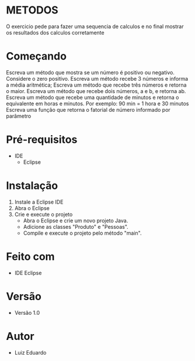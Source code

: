 # METODOS

O exercicio pede para fazer uma sequencia de calculos e no final mostrar os resultados dos calculos corretamente

# Começando

Escreva um método que mostra se um número é positivo ou negativo. Considere o zero positivo.
Escreva um método recebe 3 números e informa a média aritmética;
Escreva um método que recebe três números e retorna o maior.
Escreva um método que recebe dois números, a e b, e retorna ab.
Escreva um método que recebe uma quantidade de minutos e retorna o equivalente em horas e minutos.
Por exemplo: 90 min = 1 hora e 30 minutos
Escreva uma função que retorna o fatorial de número informado por parâmetro

# Pré-requisitos

- IDE
    - Eclipse

# Instalação

1. Instale a Eclipse IDE
2. Abra o Eclipse
3. Crie e execute o projeto
   - Abra o Eclipse e crie um novo projeto Java.
   - Adicione as classes "Produto" e "Pessoas".
   - Compile e execute o projeto pelo método "main".

# Feito com 

- IDE Eclipse

# Versão

- Versão 1.0

# Autor

- Luiz Eduardo
